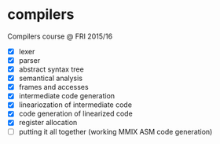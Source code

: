 # compilers
Compilers course @ FRI 2015/16
- [x] lexer
- [x] parser
- [x] abstract syntax tree
- [x] semantical analysis
- [x] frames and accesses
- [x] intermediate code generation
- [x] lineariozation of intermediate code
- [x] code generation of linearized code
- [x] register allocation
- [ ] putting it all together (working MMIX ASM code generation)
